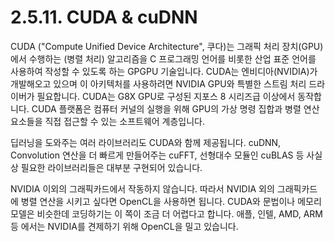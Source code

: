 # 2.5.11.     CUDA & cuDNN

  
CUDA \("Compute Unified Device Architecture", 쿠다\)는 그래픽 처리 장치\(GPU\)에서 수행하는 \(병렬 처리\) 알고리즘을 C 프로그래밍 언어를 비롯한 산업 표준 언어를 사용하여 작성할 수 있도록 하는 GPGPU 기술입니다. CUDA는 엔비디아\(NVIDIA\)가 개발해오고 있으며 이 아키텍처를 사용하려면 NVIDIA GPU와 특별한 스트림 처리 드라이버가 필요합니다. CUDA는 G8X GPU로 구성된 지포스 8 시리즈급 이상에서 동작합니다. CUDA 플랫폼은 컴퓨터 커널의 실행을 위해 GPU의 가상 명령 집합과 병렬 연산 요소들을 직접 접근할 수 있는 소프트웨어 계층입니다.

딥러닝을 도와주는 여러 라이브러리도 CUDA와 함께 제공됩니다. cuDNN, Convolution 연산을 더 빠르게 만들어주는 cuFFT, 선형대수 모듈인 cuBLAS 등 사실상 필요한 라이브러리들은 대부분 구현되어 있습니다.

NVIDIA 이외의 그래픽카드에서 작동하지 않습니다. 따라서 NVIDIA 외의 그래픽카드에 병렬 연산을 시키고 싶다면 OpenCL을 사용하면 됩니다. CUDA와 문법이나 메모리 모델은 비슷한데 코딩하기는 이 쪽이 조금 더 어렵다고 합니다. 애플, 인텔, AMD, ARM등 에서는 NVIDIA를 견제하기 위해 OpenCL을 밀고 있습니다.

